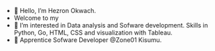 - 👋 Hello, I’m Hezron Okwach.
- Welcome to my <world>
- 👀 I’m interested in Data analysis and Sofware development. Skills in Python, Go, HTML, CSS and visualization with Tableau.
- 🌱 Apprentice Sofware Developer @Zone01 Kisumu.

<!---
hezronokwach/hezronokwach is a ✨ special ✨ repository because its `README.md` (this file) appears on your GitHub profile.
You can click the Preview link to take a look at your changes.
--->
